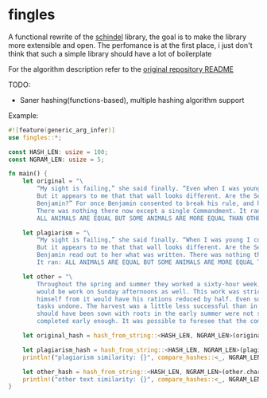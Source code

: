 # fingles
A functional rewrite of the [schindel](https://github.com/dapper91/schindel/) library, the goal is to make the library more extensible and open. The perfomance is at the first place, i just don't think that such a simple library should have a lot of boilerplate

For the algorithm description refer to the [original repository README](https://github.com/dapper91/schindel/blob/master/README.md)

TODO:
- Saner hashing(functions-based), multiple hashing algorithm support

Example:

``` rust
#![feature(generic_arg_infer)]
use fingles::*;

const HASH_LEN: usize = 100;
const NGRAM_LEN: usize = 5;

fn main() {
    let original = "\
        “My sight is failing,” she said finally. “Even when I was young I could not have read what was written there. \
        But it appears to me that that wall looks different. Are the Seven Commandments the same as they used to be, \
        Benjamin?” For once Benjamin consented to break his rule, and he read out to her what was written on the wall. \
        There was nothing there now except a single Commandment. It ran:\
        ALL ANIMALS ARE EQUAL BUT SOME ANIMALS ARE MORE EQUAL THAN OTHERS";

    let plagiarism = "\
        “My sight is failing,” she said finally. “When I was young I could not have read what was written there. \
        But it appears to me that that wall looks different. Are the Seven Commandments the same as they used to be” \
        Benjamin read out to her what was written. There was nothing there now except a single Commandment. \
        It ran: ALL ANIMALS ARE EQUAL BUT SOME ANIMALS ARE MORE EQUAL THAN OTHERS";

    let other = "\
        Throughout the spring and summer they worked a sixty-hour week, and in August Napoleon announced that there \
        would be work on Sunday afternoons as well. This work was strictly voluntary, but any animal who absented \
        himself from it would have his rations reduced by half. Even so, it was found necessary to leave certain \
        tasks undone. The harvest was a little less successful than in the previous year, and two fields which \
        should have been sown with roots in the early summer were not sown because the ploughing had not been \
        completed early enough. It was possible to foresee that the coming winter would be a hard one.";

    let original_hash = hash_from_string::<HASH_LEN, NGRAM_LEN>(original.chars());

    let plagiarism_hash = hash_from_string::<HASH_LEN, NGRAM_LEN>(plagiarism.chars());
    println!("plagiarism similarity: {}", compare_hashes::<_, NGRAM_LEN>(&original_hash, &plagiarism_hash));

    let other_hash = hash_from_string::<HASH_LEN, NGRAM_LEN>(other.chars());
    println!("other text similarity: {}", compare_hashes::<_, NGRAM_LEN>(&original_hash, &other_hash));
}
```
